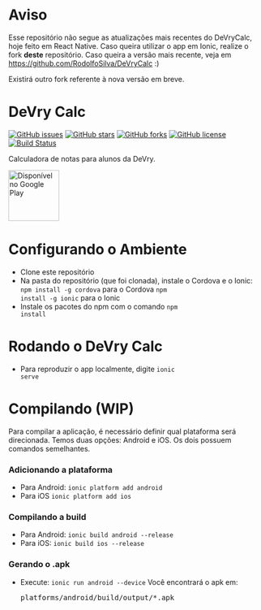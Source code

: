 # Aviso

Esse repositório não segue as atualizações mais recentes do DeVryCalc, hoje feito em React Native. Caso queira utilizar o app em Ionic, realize o fork **deste** repositório. Caso queira a versão mais recente, veja em https://github.com/RodolfoSilva/DeVryCalc :)

Existirá outro fork referente à nova versão em breve.

# DeVry Calc

[![GitHub issues](https://img.shields.io/github/issues/vaporwavie/DeVryCalc.svg)](https://github.com/vaporwavie/DeVryCalc/issues)
[![GitHub stars](https://img.shields.io/github/stars/RodolfoSilva/DeVryCalc.svg)](https://github.com/vaporwavie/DeVryCalc/stargazers)
[![GitHub forks](https://img.shields.io/github/forks/RodolfoSilva/DeVryCalc.svg)](https://github.com/vaporwavie/DeVryCalc/network)
[![GitHub license](https://img.shields.io/badge/license-MIT-blue.svg)](https://raw.githubusercontent.com/vaporwavie/DeVryCalc/master/LICENSE)
[![Build Status](https://travis-ci.org/vaporwavie/DeVryCalc.svg?branch=master)](https://travis-ci.org/vaporwavie/DeVryCalc)

Calculadora de notas para alunos da DeVry.

[<img src="https://play.google.com/intl/en_us/badges/images/generic/pt-br_badge_web_generic.png" alt="Disponível no Google Play" height="100">](https://play.google.com/store/apps/details?id=com.rodolfosilva.devrycalc) 

# Configurando o Ambiente

* Clone este repositório
* Na pasta do repositório (que foi clonada), instale o Cordova e o Ionic:
  <code>npm install -g cordova</code> para o Cordova
  <code>npm install -g ionic</code> para o Ionic
* Instale os pacotes do npm com o comando <code>npm install</code> 

# Rodando o DeVry Calc

* Para reproduzir o app localmente, digite <code>ionic serve</code>

# Compilando (WIP)
Para compilar a aplicação, é necessário definir qual plataforma será  direcionada. Temos duas opções: Android e iOS. Os dois possuem comandos semelhantes.

### Adicionando a plataforma
* Para Android: <code>ionic platform add android</code>
* Para iOS <code>ionic platform add ios</code>

### Compilando a build
* Para Android: <code>ionic build android --release</code>
* Para iOS: <code>ionic build ios --release</code>

### Gerando o .apk 
* Execute: <code>ionic run android --device</code>
Você encontrará o apk em: <pre>platforms/android/build/output/*.apk</pre>

